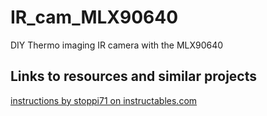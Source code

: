# IR_cam_MLX90640
DIY Thermo imaging IR camera with the MLX90640


## Links to resources and similar projects

[instructions by stoppi71 on instructables.com](https://www.instructables.com/Infrared-Thermal-Imaging-Camera-With-MLX90640-and-/)